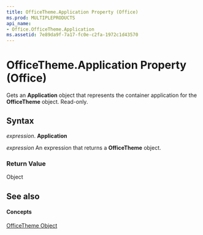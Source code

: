 ```yaml
---
title: OfficeTheme.Application Property (Office)
ms.prod: MULTIPLEPRODUCTS
api_name:
- Office.OfficeTheme.Application
ms.assetid: 7e89da9f-7a17-fc0e-c2fa-1972c1d43570
---
```



# OfficeTheme.Application Property (Office)

Gets an  **Application** object that represents the container application for the **OfficeTheme** object. Read-only.


## Syntax

 _expression_. **Application**

 _expression_ An expression that returns a **OfficeTheme** object.


### Return Value

Object


## See also


#### Concepts


[OfficeTheme Object](officetheme-object-office.md)

